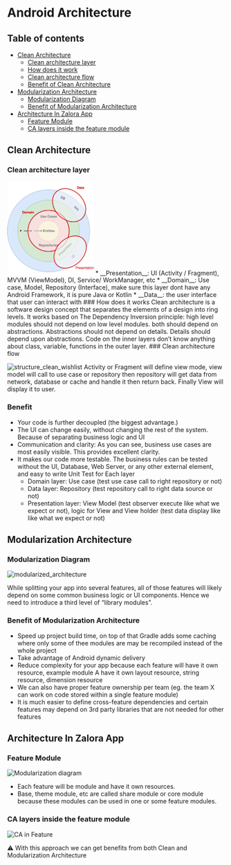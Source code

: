 
# Android Architecture

## Table of contents
<!-- TOC -->

- [Clean Architecture](#Clean-Architecture)
    - [Clean architecture layer](#Clean-architecture-layer)
    - [How does it work](#How-does-it-works)
    - [Clean architecture flow](#Clean-architecture-flow)
    - [Benefit of Clean Architecture](#Benefit-of-Clean-Architecture)
- [Modularization Architecture](#Modularization-Architecture)
    - [Modularization Diagram](#Modularization-Diagram)
    - [Benefit of Modularization Architecture](#Benefit-of-Modularization-Architecture)
- [Architecture In Zalora App](#Architecture-In-Zalora-App)
    - [Feature Module](#Feature-Module)
    - [CA layers inside the feature module](#CA-layers-inside-the-feature-module)   


## Clean Architecture

### Clean architecture layer

<img src="app/clean_layer.png" width="200">
* __Presentation__: UI (Activity / Fragment), MVVM (ViewModel), DI, Service/ WorkManager, etc
* __Domain__: Use case, Model, Repository (Interface), make sure this layer dont have any Android Framework, it is pure Java or Kotlin
* __Data__: the user interface that user can interact with
### How does it works
Clean architecture is a software design concept that separates the elements of a design into ring levels. It works based on The Dependency Inversion principle: high level modules should not depend on low level modules. both should depend on abstractions. Abstractions should not depend on details. Details should depend upon abstractions. Code on the inner layers don’t know anything about class, variable, functions in the outer layer.
### Clean architecture flow

![structure_clean_wishlist](https://user-images.githubusercontent.com/71365481/122355003-b9cbcb80-cf7b-11eb-9fc6-16e0942290ad.png)
Activity or Fragment will define view mode, view model will call to use case or repository then repository will get data from network, database or cache and handle it then return back. Finally View will display it to user.
### Benefit
*  Your code is further decoupled (the biggest advantage.)
* The UI can change easily, without changing the rest of the system. Because of separating business logic and UI
* Communication and clarity: As you can see, business use cases are most easily visible. This provides excellent clarity.
* It makes our code more testable. The business rules can be tested without the UI, Database, Web Server, or any other external element, and easy to write Unit Test for Each layer
	* Domain layer: Use case (test use case call to right repository or not)
	* Data layer: Repository (test repository call to right data source or not)
	* Presentation layer: View Model (test observer execute like what we expect or not), logic for View and View holder (test data display like like what we expect or not)

## Modularization Architecture
### Modularization Diagram
![modularized_architecture](https://user-images.githubusercontent.com/71365481/122501617-3d8ac400-d01f-11eb-8620-b3da93920139.png)

While splitting your app into several features, all of those features will likely depend on some common business logic or UI components. Hence we need to introduce a third level of “library modules”.
### Benefit of Modularization Architecture
*  Speed up project build time, on top of that Gradle adds some caching where only some of thee modules are may be recompiled instead of the whole project
* Take advantage of Android dynamic delivery
* Reduce complexity for your app because each feature will have it own resource, example module A have it own layout resource, string resource, dimension resource
* We can also have proper feature ownership per team (eg. the team X can work on code stored within a single feature module)
* It is much easier to define cross-feature dependencies and certain features may depend on 3rd party libraries that are not needed for other features
## Architecture In Zalora App
### Feature Module
![Modularization diagram](https://user-images.githubusercontent.com/71365481/122505205-11267600-d026-11eb-826e-0311ace7863b.png)

* Each feature will be module and have it own resources.
* Base, theme module, etc are called share module or core module because these modules can be used in one or some feature modules.
### CA layers inside the feature module
![CA in Feature](https://user-images.githubusercontent.com/71365481/122507445-6d8b9480-d02a-11eb-9284-992268bec16c.png)

⚠️ With this approach we can get benefits from both Clean and Modularization Architecture

